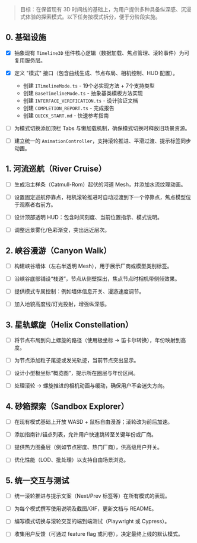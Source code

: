 

> 目标：在保留现有 3D 时间线的基础上，为用户提供多种具备纵深感、沉浸式体验的探索模式。以下任务按模式拆分，便于分阶段实施。


## 0. 基础设施

- [x] 抽象现有 `Timeline3D` 组件核心逻辑（数据加载、焦点管理、滚轮事件）为可复用服务层。

- [x] 定义 "模式" 接口（包含曲线生成、节点布局、相机控制、HUD 配置）。
  - 创建 `ITimelineMode.ts` - 19个必实现方法 + 7个支持类型
  - 创建 `BaseTimelineMode.ts` - 抽象基类模板方法实现
  - 创建 `INTERFACE_VERIFICATION.ts` - 设计验证文档
  - 创建 `COMPLETION_REPORT.ts` - 完成报告
  - 创建 `QUICK_START.md` - 快速参考指南

- [ ] 为模式切换添加顶栏 Tabs 与懒加载机制，确保模式切换时释放旧场景资源。

- [ ] 建立统一的 `AnimationController`，支持滚轮推进、平滑过渡、提示标签同步动画。

  

## 1. 河流巡航（River Cruise）

- [ ] 生成沿主样条（Catmull-Rom）起伏的河道 Mesh，并添加水流纹理动画。

- [ ] 设置固定巡航停靠点，相机滚轮推进时自动过渡到下一个停靠点，焦点模型位于观察者右前方。

- [ ] 设计顶部透明 HUD：包含时间刻度、当前位置指示、模式说明。

- [ ] 调整远景雾化/色彩渐变，突出远近层次。

  

## 2. 峡谷漫游（Canyon Walk）

- [ ] 构建峡谷墙体（左右半透明 Mesh），用于展示厂商或模型类别标签。

- [ ] 沿峡谷底部铺设“栈道”，节点从侧壁探出，焦点节点时相机带侧倾效果。

- [ ] 提供模式专属控制：例如墙体信息开关、漫游速度调节。

- [ ] 加入地貌高度线/灯光投射，增强纵深感。

  

## 3. 星轨螺旋（Helix Constellation）

- [ ] 将节点布局到向上螺旋的路径（使用极坐标 → 笛卡尔转换），年份映射到高度。

- [ ] 为节点添加粒子尾迹或发光轨迹，当前节点突出显示。

- [ ] 设计小型极坐标“概览图”，提示所在圈层与年份区间。

- [ ] 处理滚轮 → 螺旋推进的相机动画与缓动，确保用户不会迷失方向。

  

## 4. 砂箱探索（Sandbox Explorer）

- [ ] 在现有模式基础上开放 WASD + 鼠标自由漫游；滚轮改为前后加速。

- [ ] 添加指南针/锚点列表，允许用户快速跳转至关键年份或厂商。

- [ ] 提供热力图叠层（例如节点密度、热门厂商），供高级用户开关。

- [ ] 优化性能（LOD、批处理）以支持自由场景浏览。

  

## 5. 统一交互与测试

- [ ] 统一滚轮推进与提示文案（Next/Prev 标签等）在所有模式的表现。

- [ ] 为每个模式撰写使用说明及截图/GIF，更新文档与 README。

- [ ] 编写模式切换与滚轮交互的端到端测试（Playwright 或 Cypress）。

- [ ] 收集用户反馈（可通过 feature flag 或问卷），决定最终上线的默认模式。